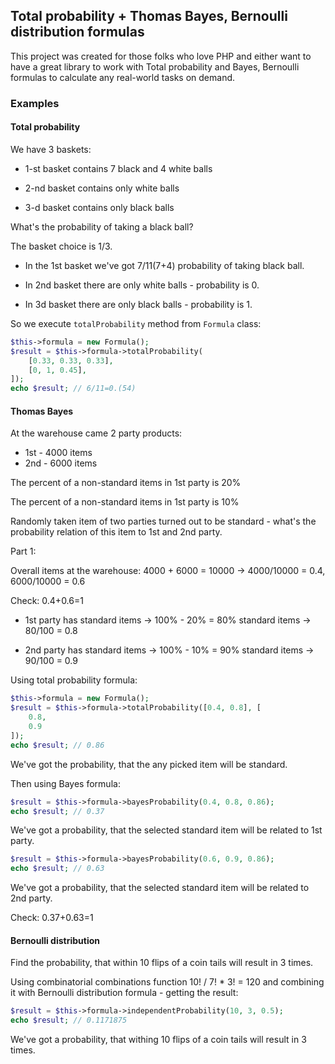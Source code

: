 ## Total probability + Thomas Bayes, Bernoulli distribution formulas

This project was created for those folks who love PHP and either want to have 
a great library to work with Total probability and Bayes, Bernoulli formulas to calculate any real-world tasks on demand.
  
### Examples

#### Total probability 
We have 3 baskets:

- 1-st basket contains 7 black and 4 white balls

- 2-nd basket contains only white balls

- 3-d basket contains only black balls

What's the probability of taking a black ball?

The basket choice is 1/3.

- In the 1st basket we've got 7/11(7+4) probability of taking black ball.

- In 2nd basket there are only white balls - probability is 0.

- In 3d basket there are only black balls - probability is 1.

So we execute ```totalProbability``` method from ```Formula``` class:
```php
$this->formula = new Formula();
$result = $this->formula->totalProbability(
    [0.33, 0.33, 0.33],
    [0, 1, 0.45],
]);
echo $result; // 6/11=0.(54)
```

#### Thomas Bayes
At the warehouse came 2 party products:
- 1st - 4000 items
- 2nd - 6000 items

The percent of a non-standard items in 1st party is 20%

The percent of a non-standard items in 1st party is 10%

Randomly taken item of two parties turned out to be standard - what's the probability 
relation of this item to 1st and 2nd party.  

Part 1:

Overall items at the warehouse: 4000 + 6000 = 10000 -> 4000/10000 = 0.4, 6000/10000 = 0.6

Check: 0.4+0.6=1

- 1st party has standard items -> 100% - 20% = 80% standard items -> 80/100 = 0.8

- 2nd party has standard items -> 100% - 10% = 90% standard items -> 90/100 = 0.9

Using total probability formula:
```php
$this->formula = new Formula();
$result = $this->formula->totalProbability([0.4, 0.8], [
    0.8,
    0.9
]);
echo $result; // 0.86
```
We've got the probability, that the any picked item will be standard. 

Then using Bayes formula:
```php
$result = $this->formula->bayesProbability(0.4, 0.8, 0.86);
echo $result; // 0.37
```
We've got a probability, that the selected standard item will be related to 1st party.

```php
$result = $this->formula->bayesProbability(0.6, 0.9, 0.86);
echo $result; // 0.63
```
We've got a probability, that the selected standard item will be related to 2nd party.

Check: 0.37+0.63=1

#### Bernoulli distribution

Find the probability, that within 10 flips of a coin tails will result in 3 times.
 
Using combinatorial combinations function 10! / 7! * 3! = 120 and combining it with Bernoulli distribution formula - getting the result:

```php
$result = $this->formula->independentProbability(10, 3, 0.5);
echo $result; // 0.1171875
```
We've got a probability, that withing 10 flips of a coin tails will result in 3 times.
